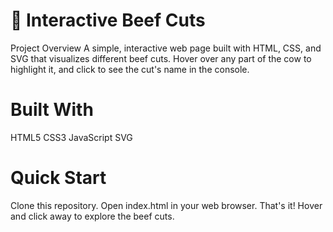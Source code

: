 # 🐄 Interactive Beef Cuts
Project Overview
A simple, interactive web page built with HTML, CSS, and SVG that visualizes different beef cuts. Hover over any part of the cow to highlight it, and click to see the cut's name in the console.

# Built With
HTML5
CSS3
JavaScript
SVG

# Quick Start
Clone this repository.
Open index.html in your web browser.
That's it! Hover and click away to explore the beef cuts.
